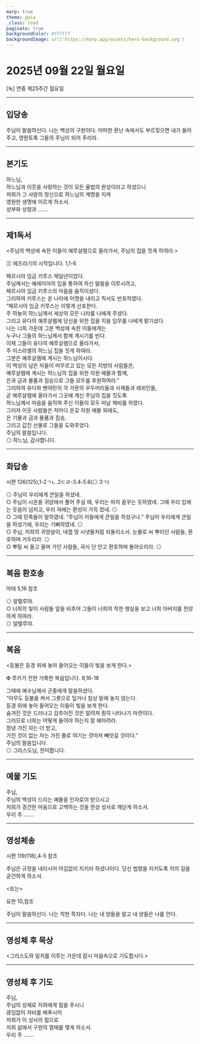 ```yaml
---
marp: true
theme: gaia
_class: lead
paginate: true
backgroundColor: #ffffff
backgroundImage: url('https://marp.app/assets/hero-background.svg')
---
```


# 2025년 09월 22일 월요일

[녹] 연중 제25주간 월요일  




---

## 입당송

주님이 말씀하신다. 나는 백성의 구원이다. 어떠한 환난 속에서도 부르짖으면 내가 들어 주고, 영원토록 그들의 주님이 되어 주리라.  
  


---

## 본기도

하느님,  
하느님과 이웃을 사랑하는 것이 모든 율법의 완성이라고 하셨으니  
저희가 그 사랑의 정신으로 하느님의 계명을 지켜  
영원한 생명에 이르게 하소서.  
성부와 성령과 …….  
  


---

## 제1독서

<주님의 백성에 속한 이들이 예루살렘으로 올라가서, 주님의 집을 짓게 하여라.>

▥ 에즈라기의 시작입니다. 1,1-6

페르시아 임금 키루스 제일년이었다.  
주님께서는 예레미야의 입을 통하여 하신 말씀을 이루시려고,  
페르시아 임금 키루스의 마음을 움직이셨다.  
그리하여 키루스는 온 나라에 어명을 내리고 칙서도 반포하였다.  
“페르시아 임금 키루스는 이렇게 선포한다.  
주 하늘의 하느님께서 세상의 모든 나라를 나에게 주셨다.  
그리고 유다의 예루살렘에 당신을 위한 집을 지을 임무를 나에게 맡기셨다.  
나는 너희 가운데 그분 백성에 속한 이들에게는  
누구나 그들의 하느님께서 함께 계시기를 빈다.  
이제 그들이 유다의 예루살렘으로 올라가서,  
주 이스라엘의 하느님 집을 짓게 하여라.  
그분은 예루살렘에 계시는 하느님이시다.  
이 백성의 남은 자들이 머무르고 있는 모든 지방의 사람들은,  
예루살렘에 계시는 하느님의 집을 위한 자원 예물과 함께,  
은과 금과 물품과 짐승으로 그들 모두를 후원하여라.”  
그리하여 유다와 벤야민의 각 가문의 우두머리들과 사제들과 레위인들,  
곧 예루살렘에 올라가서 그곳에 계신 주님의 집을 짓도록  
하느님께서 마음을 움직여 주신 이들이 모두 떠날 채비를 하였다.  
그러자 이웃 사람들은 저마다 온갖 자원 예물 외에도,  
은 기물과 금과 물품과 짐승,  
그리고 값진 선물로 그들을 도와주었다.  
주님의 말씀입니다.  
◎ 하느님, 감사합니다.  
  


---

## 화답송

시편 126(125),1-2ㄱㄴ.2ㄷㄹ-3.4-5.6(◎ 3ㄱ)

◎ 주님이 우리에게 큰일을 하셨네.  
○ 주님이 시온을 귀양에서 풀어 주실 때, 우리는 마치 꿈꾸는 듯하였네. 그때 우리 입에는 웃음이 넘치고, 우리 혀에는 환성이 가득 찼네. ◎  
○ 그때 민족들이 말하였네. “주님이 저들에게 큰일을 하셨구나.” 주님이 우리에게 큰일을 하셨기에, 우리는 기뻐하였네. ◎  
○ 주님, 저희의 귀양살이, 네겝 땅 시냇물처럼 되돌리소서. 눈물로 씨 뿌리던 사람들, 환호하며 거두리라. ◎  
○ 뿌릴 씨 들고 울며 가던 사람들, 곡식 단 안고 환호하며 돌아오리라. ◎  
  


---

## 복음 환호송

마태 5,16 참조

◎ 알렐루야.  
○ 너희의 빛이 사람들 앞을 비추어 그들이 너희의 착한 행실을 보고 너희 아버지를 찬양하게 하여라.  
◎ 알렐루야.  
  


---

## 복음

<등불은 등경 위에 놓아 들어오는 이들이 빛을 보게 한다.>

✠ 루카가 전한 거룩한 복음입니다. 8,16-18

그때에 예수님께서 군중에게 말씀하셨다.  
“아무도 등불을 켜서 그릇으로 덮거나 침상 밑에 놓지 않는다.  
등경 위에 놓아 들어오는 이들이 빛을 보게 한다.  
숨겨진 것은 드러나고 감추어진 것은 알려져 훤히 나타나기 마련이다.  
그러므로 너희는 어떻게 들어야 하는지 잘 헤아려라.  
정녕 가진 자는 더 받고,  
가진 것이 없는 자는 가진 줄로 여기는 것마저 빼앗길 것이다.”  
주님의 말씀입니다.  
◎ 그리스도님, 찬미합니다.  
  


---

## 예물 기도

주님,  
주님의 백성이 드리는 예물을 인자로이 받으시고  
저희가 경건한 마음으로 고백하는 것을 천상 성사로 깨닫게 하소서.  
우리 주 …….  
  


---

## 영성체송

시편 119(118),4-5 참조

주님은 규정을 내리시어 어김없이 지키라 하셨나이다. 당신 법령을 지키도록 저의 길을 굳건하게 하소서.  
  
<또는>  
  
요한 10,참조  
  
주님이 말씀하신다. 나는 착한 목자다. 나는 내 양들을 알고 내 양들은 나를 안다.  


---

## 영성체 후 묵상

<그리스도와 일치를 이루는 가운데 잠시 마음속으로 기도합시다.>  


---

## 영성체 후 기도

주님,  
주님의 성체로 저희에게 힘을 주시니  
끊임없이 자비를 베푸시어  
저희가 이 성사의 힘으로  
저희 삶에서 구원의 열매를 맺게 하소서.  
우리 주 …….